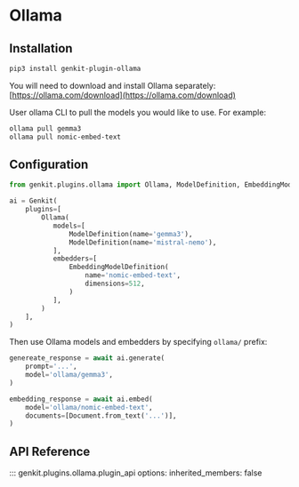 # Ollama


## Installation

```bash
pip3 install genkit-plugin-ollama
```

You will need to download and install Ollama separately: [https://ollama.com/download](https://ollama.com/download)

User ollama CLI to pull the models you would like to use. For example:

```bash
ollama pull gemma3
ollama pull nomic-embed-text
```

## Configuration

```py
from genkit.plugins.ollama import Ollama, ModelDefinition, EmbeddingModelDefinition

ai = Genkit(
    plugins=[
        Ollama(
           models=[
               ModelDefinition(name='gemma3'),
               ModelDefinition(name='mistral-nemo'),
           ],
           embedders=[
               EmbeddingModelDefinition(
                   name='nomic-embed-text',
                   dimensions=512,
               )
           ],
        )
    ],
)
```

Then use Ollama models and embedders by specifying `ollama/` prefix:

```py
genereate_response = await ai.generate(
    prompt='...',
    model='ollama/gemma3',
)

embedding_response = await ai.embed(
    model='ollama/nomic-embed-text',
    documents=[Document.from_text('...')],
)
```

## API Reference

::: genkit.plugins.ollama.plugin_api
    options:
      inherited_members: false